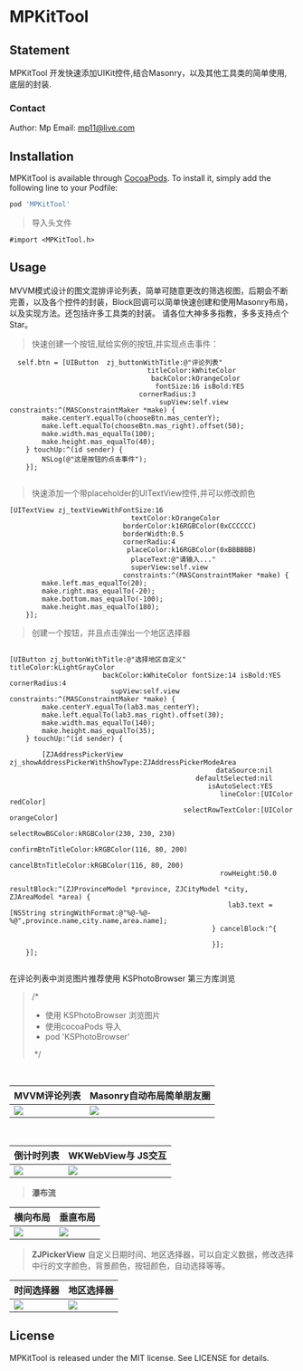 # MPKitTool

## Statement

MPKitTool 开发快速添加UIKit控件,结合Masonry，以及其他工具类的简单使用,底层的封装.




### Contact
Author: Mp
Email: mp11@live.com

## Installation

MPKitTool is available through [CocoaPods](https://cocoapods.org). To install
it, simply add the following line to your Podfile:

```ruby
pod 'MPKitTool'
```


> 导入头文件

```Objc
#import <MPKitTool.h>
```

## Usage

MVVM模式设计的图文混排评论列表，简单可随意更改的筛选视图，后期会不断完善，以及各个控件的封装，Block回调可以简单快速创建和使用Masonry布局，以及实现方法。还包括许多工具类的封装。
请各位大神多多指教，多多支持点个Star。

> 快速创建一个按钮,赋给实例的按钮,并实现点击事件：

```Objc
  self.btn = [UIButton  zj_buttonWithTitle:@"评论列表"
                                  titleColor:kWhiteColor
                                   backColor:kOrangeColor
                                    fontSize:16 isBold:YES
                                cornerRadius:3
                                     supView:self.view constraints:^(MASConstraintMaker *make) {
        make.centerY.equalTo(chooseBtn.mas_centerY);
        make.left.equalTo(chooseBtn.mas_right).offset(50);
        make.width.mas_equalTo(100);
        make.height.mas_equalTo(40);
    } touchUp:^(id sender) {
        NSLog(@"这是按钮的点击事件");
    }];
    
```


> 快速添加一个带placeholder的UITextView控件,并可以修改颜色

```Objc
[UITextView zj_textViewWithFontSize:16
                              textColor:kOrangeColor
                            borderColor:k16RGBColor(0xCCCCCC)
                            borderWidth:0.5
                            cornerRadiu:4
                             placeColor:k16RGBColor(0xBBBBBB)
                              placeText:@"请输入..."
                              superView:self.view
                            constraints:^(MASConstraintMaker *make) {
        make.left.mas_equalTo(20);
        make.right.mas_equalTo(-20);
        make.bottom.mas_equalTo(-100);
        make.height.mas_equalTo(180);
    }];
```

> 创建一个按钮，并且点击弹出一个地区选择器

``` OBjc

[UIButton zj_buttonWithTitle:@"选择地区自定义" titleColor:kLightGrayColor
                       backColor:kWhiteColor fontSize:14 isBold:YES cornerRadius:4
                         supView:self.view constraints:^(MASConstraintMaker *make) {
        make.centerY.equalTo(lab3.mas_centerY);
        make.left.equalTo(lab3.mas_right).offset(30);
        make.width.mas_equalTo(140);
        make.height.mas_equalTo(35);
    } touchUp:^(id sender) {
        
        [ZJAddressPickerView zj_showAddressPickerWithShowType:ZJAddressPickerModeArea
                                                   dataSource:nil
                                              defaultSelected:nil
                                                 isAutoSelect:YES
                                                    lineColor:[UIColor redColor]
                                           selectRowTextColor:[UIColor orangeColor]
                                             selectRowBGColor:kRGBColor(230, 230, 230)
                                         confirmBtnTitleColor:kRGBColor(116, 80, 200)
                                          cancelBtnTitleColor:kRGBColor(116, 80, 200)
                                                    rowHeight:50.0
                                                  resultBlock:^(ZJProvinceModel *province, ZJCityModel *city, ZJAreaModel *area) {
                                                      lab3.text = [NSString stringWithFormat:@"%@-%@-%@",province.name,city.name,area.name];
                                                  } cancelBlock:^{
                                                      
                                                  }];
    }];
    

```

 在评论列表中浏览图片推荐使用 KSPhotoBrowser 第三方库浏览
 
>  /*
>   * 使用 KSPhotoBrowser 浏览图片
>   * 使用cocoaPods 导入
>   * pod 'KSPhotoBrowser'
>   
>   */ 
  

  
  
| MVVM评论列表 | Masonry自动布局简单朋友圈 |
| --- | --- |
| ![](https://github.com/Dzhijian/ZJKitTool/blob/master/img-folder/commitMVVM.jpg?raw=true) | ![](https://github.com/Dzhijian/ZJKitTool/blob/master/img-folder/commmitsMasonry.jpg?raw=true)|

  



| 倒计时列表 | WKWebView与 JS交互 |
| --- | --- |
| ![](https://github.com/Dzhijian/ZJKitTool/blob/master/img-folder/countDown.jpg?raw=true) | ![](https://github.com/Dzhijian/ZJKitTool/blob/master/img-folder/WKWebView.jpeg?raw=true) |





 
 >  **瀑布流**
  
  
| 横向布局 | 垂直布局 |
| --- | --- |
| ![](https://github.com/Dzhijian/ZJKitTool/blob/master/img-folder/collectionViewhorizontal.jpg?raw=true) | ![](https://github.com/Dzhijian/ZJKitTool/blob/master/img-folder/collectionViewVertacal.jpg?raw=true)|





 >  **ZJPickerView**
 > 自定义日期时间、地区选择器，可以自定义数据，修改选择中行的文字颜色，背景颜色，按钮颜色，自动选择等等。
 
 
| 时间选择器 | 地区选择器 |
| --- | --- |
| ![](https://github.com/Dzhijian/ZJKitTool/blob/master/img-folder/datePickerView.jpg?raw=true) | ![](https://github.com/Dzhijian/ZJKitTool/blob/master/img-folder/normalPickerView.jpg?raw=true)|
 
## License
MPKitTool is released under the MIT license. See LICENSE for details.


  
 

  
  


